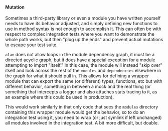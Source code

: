 #### Mutation

Sometimes a third-party library or even a module you have written yourself needs to have its behavior adjusted, and simply defining new functions to use in method syntax is not enough to accomplish it. This can often be with respect to complex integration tests where you want to demonstrate the whole path works, but then "plug up the ends" and prevent actual mutations to escape your test suite.

`alan` does not allow loops in the module dependency graph, it must be a directed acyclic graph, but it does have a special exception for a module attempting to import "itself." In this case, the module will instead "skip over" itself and look across the rest of the `modules` and `dependencies` elsewhere in the graph for what it should pull in. This allows for defining a wrapper module that can export the same (or different) types, functions, etc but with different behavior, something in between a mock and the real thing (or something that intercepts a logger and also attaches stats tracing to it, as an example where this could be used in production).

This would work similarly in that only code that sees the `modules` directory containing this wrapper module would get the behavior, so to do an integration test using it, you need to wrap (or just symlink if left unchanged) all modules involved in the integration test. A bit more difficult, but doable.


